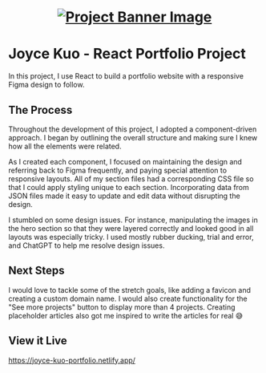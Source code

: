 <h1 align="center">
  <a href="">
    <img src="/react-p.svg" alt="Project Banner Image">
  </a>
</h1>

# Joyce Kuo - React Portfolio Project

In this project, I use React to build a portfolio website with a responsive Figma design to follow. 

## The Process

Throughout the development of this project, I adopted a component-driven approach. I began by outlining the overall structure and making sure I knew how all the elements were related. 

As I created each component, I focused on maintaining the design and referring back to Figma frequently, and paying special attention to responsive layouts. All of my section files had a corresponding CSS file so that I could apply styling unique to each section. Incorporating data from JSON files made it easy to update and edit data without disrupting the design.

I stumbled on some design issues. For instance, manipulating the images in the hero section so that they were layered correctly and looked good in all layouts was especially tricky. I used mostly rubber ducking, trial and error, and ChatGPT to help me resolve design issues. 

## Next Steps

I would love to tackle some of the stretch goals, like adding a favicon and creating a custom domain name. I would also create functionality for the "See more projects" button to display more than 4 projects. Creating placeholder articles also got me inspired to write the articles for real 😅

## View it Live
https://joyce-kuo-portfolio.netlify.app/